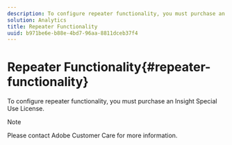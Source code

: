 ```yaml
---
description: To configure repeater functionality, you must purchase an Insight Special Use License.
solution: Analytics
title: Repeater Functionality
uuid: b971be6e-b88e-4bd7-96aa-8811dceb37f4
---
```


# Repeater Functionality{#repeater-functionality}

To configure repeater functionality, you must purchase an Insight Special Use License.

>[!NOTE]
>
>Please contact Adobe Customer Care for more information.

